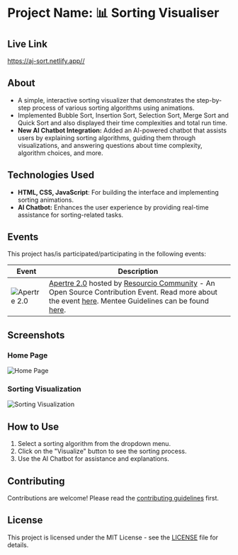 # Project Name: 📊 Sorting Visualiser

## Live Link

<https://aj-sort.netlify.app//>

## About

- A simple, interactive sorting visualizer that demonstrates the step-by-step process of various sorting algorithms using animations.
- Implemented Bubble Sort, Insertion Sort, Selection Sort, Merge Sort and Quick Sort and also displayed their time complexities and total run time.
- **New AI Chatbot Integration:** Added an AI-powered chatbot that assists users by explaining sorting algorithms, guiding them through visualizations, and answering questions about time complexity, algorithm choices, and more.

## Technologies Used

- **HTML, CSS, JavaScript**: For building the interface and implementing sorting animations.
- **AI Chatbot:** Enhances the user experience by providing real-time assistance for sorting-related tasks.

## Events

This project has/is participated/participating in the following events:

| Event | Description |
|-------|-------------|
| ![Apertre 2.0](https://s2apertre.resourcio.in/assets/images/logo.png) | [Apertre 2.0](https://s2apertre.resourcio.in/) hosted by [Resourcio Community](https://resourcio.in/) - An Open Source Contribution Event. Read more about the event [here](https://s2apertre.resourcio.in/). Mentee Guidelines can be found [here](https://vintage-dirigible-080.notion.site/Mentee-Guide-1a4ef2cebc7b80e9bfaec37fe179d469). |

## Screenshots

### Home Page
![Home Page](path/to/homepage.png)
<!-- Add Home Page screenshot here -->

### Sorting Visualization
![Sorting Visualization](path/to/sorting-visualization.png)
<!-- Add Sorting Visualization screenshot here -->

## How to Use

1. Select a sorting algorithm from the dropdown menu.
2. Click on the "Visualize" button to see the sorting process.
3. Use the AI Chatbot for assistance and explanations.

## Contributing

Contributions are welcome! Please read the [contributing guidelines](CONTRIBUTING.md) first.

## License

This project is licensed under the MIT License - see the [LICENSE](LICENSE) file for details.
